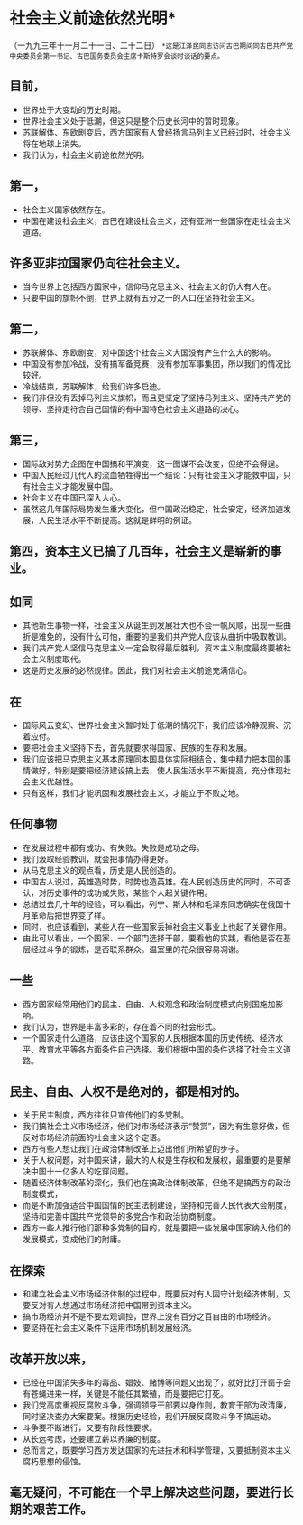 # 社会主义前途依然光明*（一九九三年十一月二十一日、二十二日）
`*这是江泽民同志访问古巴期间同古巴共产党中央委员会第一书记、古巴国务委员会主席卡斯特罗会谈时谈话的要点。`## 目前，
- 世界处于大变动的历史时期。
- 世界社会主义处于低潮，但这只是整个历史长河中的暂时现象。
- 苏联解体、东欧剧变后，西方国家有人曾经扬言马列主义已经过时，社会主义将在地球上消失。
- 我们认为，社会主义前途依然光明。## 第一，
- 社会主义国家依然存在。
- 中国在建设社会主义，古巴在建设社会主义，还有亚洲一些国家在走社会主义道路。## 许多亚非拉国家仍向往社会主义。
- 当今世界上包括西方国家中，信仰马克思主义、社会主义的仍大有人在。
- 只要中国的旗帜不倒，世界上就有五分之一的人口在坚持社会主义。## 第二，
- 苏联解体、东欧剧变，对中国这个社会主义大国没有产生什么大的影响。
- 中国没有参加冷战，没有搞军备竞赛，没有参加军事集团，所以我们的情况比较好。
- 冷战结束，苏联解体，给我们许多启迪。
- 我们非但没有丢掉马列主义旗帜，而且更坚定了坚持马列主义、坚持共产党的领导、坚持走符合自己国情的有中国特色社会主义道路的决心。## 第三，
- 国际敌对势力企图在中国搞和平演变，这一图谋不会改变，但绝不会得逞。
- 中国人民经过几代人的流血牺牲得出一个结论：只有社会主义才能救中国，只有社会主义才能发展中国。
- 社会主义在中国已深入人心。
- 虽然这几年国际局势发生重大变化，但中国政治稳定，社会安定，经济加速发展，人民生活水平不断提高。这就是鲜明的例证。## 第四，资本主义已搞了几百年，社会主义是崭新的事业。## 如同
- 其他新生事物一样，社会主义从诞生到发展壮大也不会一帆风顺，出现一些曲折是难免的，没有什么可怕，重要的是我们共产党人应该从曲折中吸取教训。
- 我们共产党人坚信马克思主义一定会取得最后胜利，资本主义制度最终要被社会主义制度取代。
- 这是历史发展的必然规律。因此，我们对社会主义前途充满信心。## 在
- 国际风云变幻、世界社会主义暂时处于低潮的情况下，我们应该冷静观察、沉着应付。
- 要把社会主义坚持下去，首先就要求得国家、民族的生存和发展。
- 我们应该把马克思主义基本原理同本国具体实际相结合，集中精力把本国的事情做好，特别是要把经济建设搞上去，使人民生活水平不断提高，充分体现社会主义优越性。
- 只有这样，我们才能巩固和发展社会主义，才能立于不败之地。## 任何事物
- 在发展过程中都有成功、有失败。失败是成功之母。
- 我们汲取经验教训，就会把事情办得更好。
- 从马克思主义的观点看，历史是人民创造的。
- 中国古人说过，英雄造时势，时势也造英雄。在人民创造历史的同时，不可否认，对历史事件的成功或失败，某些个人起关键作用。
- 总结过去几十年的经验，可以看出，列宁、斯大林和毛泽东同志确实在俄国十月革命后把世界变了样。
- 同时，也应该看到，某些人在一些国家丢掉社会主义事业上也起了关键作用。
- 由此可以看出，一个国家、一个部门选择干部，要看他的实践，看他是否在基层经过斗争的锻炼，是否联系群众。温室里的花朵很容易凋谢。## 一些
- 西方国家经常用他们的民主、自由、人权观念和政治制度模式向别国施加影响。
- 我们认为，世界是丰富多彩的，存在着不同的社会形式。
- 一个国家走什么道路，应该由这个国家的人民根据本国的历史传统、经济水平、教育水平等各方面条件自己选择。我们根据中国的条件选择了社会主义道路。## 民主、自由、人权不是绝对的，都是相对的。
- 关于民主制度，西方往往只宣传他们的多党制。
- 我们搞社会主义市场经济，他们对市场经济表示“赞赏”，因为有生意好做，但反对市场经济前面的社会主义这个定语。
- 西方有些人想让我们在政治体制改革上迈出他们所希望的步子。
- 关于人权问题，对中国来讲，最大的人权是生存权和发展权，最重要的是要解决中国十一亿多人的吃穿问题。
- 随着经济体制改革的深化，我们也在搞政治体制改革，但绝不是搞西方的政治制度模式，
- 而是不断加强适合中国国情的民主法制建设，坚持和完善人民代表大会制度，坚持和完善中国共产党领导的多党合作和政治协商制度。
- 西方一些人推行他们那种多党制的目的，就是要把一些发展中国家纳入他们的发展模式，变成他们的附庸。## 在探索
- 和建立社会主义市场经济体制的过程中，既要反对有人固守计划经济体制，又要反对有人想通过市场经济把中国带到资本主义。
- 搞市场经济并不是不要宏观调控，世界上没有百分之百自由的市场经济。
- 要坚持在社会主义条件下运用市场机制发展经济。## 改革开放以来，
- 已经在中国消失多年的毒品、娼妓、赌博等问题又出现了，就好比打开窗子会有苍蝇进来一样，关键是不能任其繁殖，而是要把它打死。
- 我们党高度重视反腐败斗争，强调领导干部要以身作则，教育干部为政清廉，同时坚决查办大案要案。根据历史经验，我们开展反腐败斗争不搞运动。
- 斗争要不断进行，又要有阶段性要求。
- 从长远考虑，还要建立薪以养廉的制度。
- 总而言之，既要学习西方发达国家的先进技术和科学管理，又要抵制资本主义腐朽思想的侵蚀。## 毫无疑问，不可能在一个早上解决这些问题，要进行长期的艰苦工作。